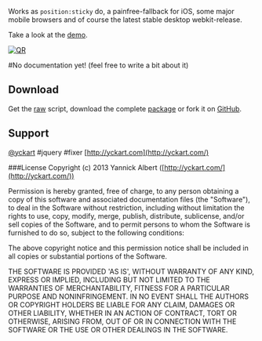 Works as `position:sticky` do, a painfree-fallback for iOS, some major mobile browsers and of course the latest stable desktop webkit-release.

Take a look at the [demo](http://yckart.github.io/jquery.fixer.js/).

[![QR](http://chart.apis.google.com/chart?cht=qr&chs=240x240&chl=http://yckart.github.io/jquery.fixer.js/)](http://yckart.github.io/jquery.fixer.js/)

#No documentation yet!
(feel free to write a bit about it)

## Download
 Get the [raw](https://raw.github.com/yckart/jquery.fixer.js/master/jquery.fixer.js) script, download the complete [package](https://github.com/yckart/jquery.fixer.js/zipball/master) or fork it on [GitHub](https://github.com/yckart/jquery.fixer.js/).

## Support

 [@yckart](http://twitter.com/yckart) #jquery #fixer
 [http://yckart.com](http://yckart.com/)

###License
Copyright (c) 2013 Yannick Albert ([http://yckart.com/](http://yckart.com/))

Permission is hereby granted, free of charge, to any person obtaining a copy of this software and associated documentation files (the "Software"), to deal in the Software without restriction, including without limitation the rights to use, copy, modify, merge, publish, distribute, sublicense, and/or sell copies of the Software, and to permit persons to whom the Software is furnished to do so, subject to the following conditions:

The above copyright notice and this permission notice shall be included in all copies or substantial portions of the Software.

THE SOFTWARE IS PROVIDED 'AS IS', WITHOUT WARRANTY OF ANY KIND, EXPRESS OR IMPLIED, INCLUDING BUT NOT LIMITED TO THE WARRANTIES OF MERCHANTABILITY, FITNESS FOR A PARTICULAR PURPOSE AND NONINFRINGEMENT. IN NO EVENT SHALL THE AUTHORS OR COPYRIGHT HOLDERS BE LIABLE FOR ANY CLAIM, DAMAGES OR OTHER LIABILITY, WHETHER IN AN ACTION OF CONTRACT, TORT OR OTHERWISE, ARISING FROM, OUT OF OR IN CONNECTION WITH THE SOFTWARE OR THE USE OR OTHER DEALINGS IN THE SOFTWARE.

